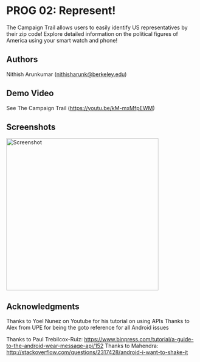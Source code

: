 # PROG 02: Represent!

The Campaign Trail allows users to easily identify US representatives by their zip code! Explore detailed information on the political figures of America using your smart watch and phone!

## Authors

Nithish Arunkumar ([nithisharunk@berkeley.edu](mailto:your_email@berkeley.edu))

## Demo Video

See The Campaign Trail (https://youtu.be/kM-mxMfpEWM)

## Screenshots

<img src="screenshots/main" height="400" alt="Screenshot"/>

## Acknowledgments
Thanks to Yoel Nunez on Youtube for his tutorial on using APIs
Thanks to Alex from UPE for being the goto reference for all Android issues

Thanks to Paul Trebilcox-Ruiz: https://www.binpress.com/tutorial/a-guide-to-the-android-wear-message-api/152
Thanks to Mahendra: http://stackoverflow.com/questions/2317428/android-i-want-to-shake-it

